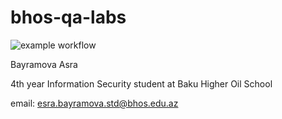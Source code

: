 # bhos-qa-labs


![example workflow](https://github.com/esrabayramova/bhos-qa-labs/actions/workflows/gradle.yml/badge.svg)


Bayramova Asra

4th year Information Security student at Baku Higher Oil School

email: esra.bayramova.std@bhos.edu.az
